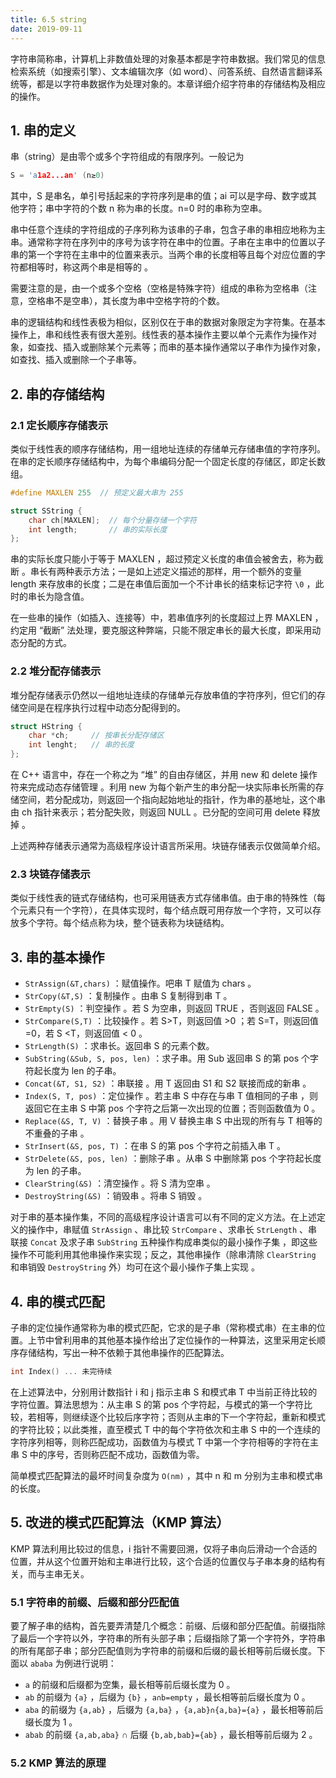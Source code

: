 ```yaml
---
title: 6.5 string
date: 2019-09-11
---
```


字符串简称串，计算机上非数值处理的对象基本都是字符串数据。我们常见的信息检索系统（如搜索引擎）、文本编辑次序（如 word）、问答系统、自然语言翻译系统等，都是以字符串数据作为处理对象的。本章详细介绍字符串的存储结构及相应的操作。

## 1. 串的定义

串（string）是由零个或多个字符组成的有限序列。一般记为

```c++
S = 'a1a2...an' (n≥0)
```

其中，S 是串名，单引号括起来的字符序列是串的值；ai 可以是字母、数字或其他字符；串中字符的个数 n 称为串的长度。n=0 时的串称为空串。

串中任意个连续的字符组成的子序列称为该串的子串，包含子串的串相应地称为主串。通常称字符在序列中的序号为该字符在串中的位置。子串在主串中的位置以子串的第一个字符在主串中的位置来表示。当两个串的长度相等且每个对应位置的字符都相等时，称这两个串是相等的 。

需要注意的是，由一个或多个空格（空格是特殊字符）组成的串称为空格串（注意，空格串不是空串），其长度为串中空格字符的个数。

串的逻辑结构和线性表极为相似，区别仅在于串的数据对象限定为字符集。在基本操作上，串和线性表有很大差别。线性表的基本操作主要以单个元素作为操作对象，如查找、插入或删除某个元素等；而串的基本操作通常以子串作为操作对象，如查找、插入或删除一个子串等。

## 2. 串的存储结构

### 2.1 定长顺序存储表示

类似于线性表的顺序存储结构，用一组地址连续的存储单元存储串值的字符序列。在串的定长顺序存储结构中，为每个串编码分配一个固定长度的存储区，即定长数组。

```c++
#define MAXLEN 255  // 预定义最大串为 255

struct SString {
    char ch[MAXLEN];  // 每个分量存储一个字符
    int length;       // 串的实际长度
};
```

串的实际长度只能小于等于 MAXLEN ，超过预定义长度的串值会被舍去，称为截断 。串长有两种表示方法；一是如上述定义描述的那样，用一个额外的变量 length 来存放串的长度；二是在串值后面加一个不计串长的结束标记字符 `\0` ，此时的串长为隐含值。

在一些串的操作（如插入、连接等）中，若串值序列的长度超过上界 MAXLEN ，约定用 “截断” 法处理，要克服这种弊端，只能不限定串长的最大长度，即采用动态分配的方式。

### 2.2 堆分配存储表示

堆分配存储表示仍然以一组地址连续的存储单元存放串值的字符序列，但它们的存储空间是在程序执行过程中动态分配得到的。

```c++
struct HString {
    char *ch;     // 按串长分配存储区
    int lenght;   // 串的长度
};
```

在 C++ 语言中，存在一个称之为 “堆” 的自由存储区，并用 new 和 delete 操作符来完成动态存储管理 。利用 new 为每个新产生的串分配一块实际串长所需的存储空间，若分配成功，则返回一个指向起始地址的指针，作为串的基地址，这个串由 ch 指针来表示；若分配失败，则返回 NULL 。已分配的空间可用 delete 释放掉 。

上述两种存储表示通常为高级程序设计语言所采用。块链存储表示仅做简单介绍。

### 2.3 块链存储表示

类似于线性表的链式存储结构，也可采用链表方式存储串值。由于串的特殊性（每个元素只有一个字符），在具体实现时，每个结点既可用存放一个字符，又可以存放多个字符。每个结点称为块，整个链表称为块链结构。

## 3. 串的基本操作

- `StrAssign(&T,chars)` ：赋值操作。吧串 T 赋值为 chars 。
- `StrCopy(&T,S)` ：复制操作 。由串 S 复制得到串 T 。
- `StrEmpty(S)` ：判空操作 。若 S 为空串，则返回 TRUE ，否则返回 FALSE 。
- `StrCompare(S,T)` ：比较操作 。若 S>T，则返回值 >0 ；若 S=T，则返回值 =0，若 S <T，则返回值 < 0 。
- `StrLength(S)` ：求串长。返回串 S 的元素个数。
- `SubString(&Sub, S, pos, len)` ：求子串。用 Sub 返回串 S 的第 pos 个字符起长度为 len 的子串。
- `Concat(&T, S1, S2)` ：串联接 。用 T 返回由 S1 和 S2 联接而成的新串 。
- `Index(S, T, pos)` ：定位操作 。若主串 S 中存在与串 T 值相同的子串 ，则返回它在主串 S 中第 pos 个字符之后第一次出现的位置；否则函数值为 0 。
- `Replace(&S, T, V)` ：替换子串 。用 V 替换主串 S 中出现的所有与 T 相等的不重叠的子串 。
- `StrInsert(&S, pos, T)` ：在串 S 的第 pos 个字符之前插入串 T 。
- `StrDelete(&S, pos, len)` ：删除子串 。从串 S 中删除第 pos 个字符起长度为 len 的子串。
- `ClearString(&S)` ：清空操作 。将 S 清为空串 。
- `DestroyString(&S)` ：销毁串 。将串 S 销毁 。

对于串的基本操作集，不同的高级程序设计语言可以有不同的定义方法。在上述定义的操作中，串赋值 `StrAssign` 、串比较 `StrCompare` 、求串长 `StrLength` 、串联接 `Concat` 及求子串 `SubString` 五种操作构成串类似的最小操作子集 ，即这些操作不可能利用其他串操作来实现；反之，其他串操作（除串清除 `ClearString` 和串销毁 `DestroyString` 外）均可在这个最小操作子集上实现 。

## 4. 串的模式匹配

子串的定位操作通常称为串的模式匹配，它求的是子串（常称模式串）在主串的位置。上节中曾利用串的其他基本操作给出了定位操作的一种算法，这里采用定长顺序存储结构，写出一种不依赖于其他串操作的匹配算法。

```c++
int Index() ... 未完待续
```

在上述算法中，分别用计数指针 i 和 j 指示主串 S 和模式串 T 中当前正待比较的字符位置。算法思想为：从主串 S 的第 pos 个字符起，与模式的第一个字符比较，若相等，则继续逐个比较后序字符；否则从主串的下一个字符起，重新和模式的字符比较；以此类推，直至模式 T 中的每个字符依次和主串 S 中的一个连续的字符序列相等，则称匹配成功，函数值为与模式 T 中第一个字符相等的字符在主串 S 中的序号，否则称匹配不成功，函数值为零。

简单模式匹配算法的最坏时间复杂度为 `O(nm)` ，其中 n 和 m 分别为主串和模式串的长度。 

## 5. 改进的模式匹配算法（KMP 算法）

KMP 算法利用比较过的信息，i 指针不需要回溯，仅将子串向后滑动一个合适的位置，并从这个位置开始和主串进行比较，这个合适的位置仅与子串本身的结构有关，而与主串无关。

### 5.1 字符串的前缀、后缀和部分匹配值

要了解子串的结构，首先要弄清楚几个概念：前缀、后缀和部分匹配值。前缀指除了最后一个字符以外，字符串的所有头部子串；后缀指除了第一个字符外，字符串的所有尾部子串；部分匹配值则为字符串的前缀和后缀的最长相等前后缀长度。下面以 `ababa` 为例进行说明：

- `a` 的前缀和后缀都为空集，最长相等前后缀长度为 0 。
- `ab` 的前缀为 `{a}` ，后缀为 `{b}` ，`a∩b=empty` ，最长相等前后缀长度为 0 。
- `aba` 的前缀为 `{a,ab}` ，后缀为 `{a,ba}` ，`{a,ab}∩{a,ba}={a}` ，最长相等前后缀长度为 1 。
- `abab` 的前缀 `{a,ab,aba}` ∩ 后缀 `{b,ab,bab}={ab}` ，最长相等前后缀为 2 。

### 5.2 KMP 算法的原理


